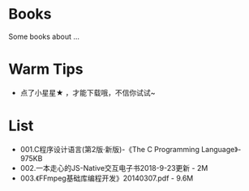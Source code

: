 # Books
Some books about ...

# Warm Tips
- 点了小星星★ ，才能下载哦，不信你试试~

# List
- 001.C程序设计语言(第2版·新版)-《The C Programming Language》- 975KB
- 002.一本走心的JS-Native交互电子书2018-9-23更新 - 2M
- 003.《FFmpeg基础库编程开发》20140307.pdf - 9.6M
